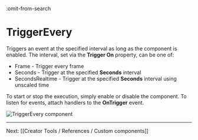:omit-from-search

# TriggerEvery

Triggers an event at the specified interval as long as the component is enabled. The interval, set via the **Trigger On** property, can be one of:

* Frame - Trigger every frame
* Seconds - Trigger at the specified **Seconds** interval
* SecondsRealtime - Trigger at the specified **Seconds** interval using unscaled time

To start or stop the execution, simply enable or disable the component. To listen for events, attach handlers to the **OnTrigger** event.

![TriggerEvery component](https://www.flipsidexr.com/files/docs/screenshots/trigger-every.png)

---

Next: [[Creator Tools / References / Custom components]]
